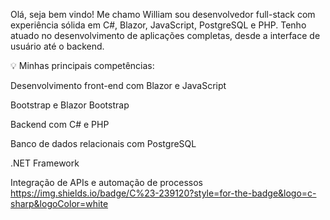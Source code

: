 Olá, seja bem vindo! Me chamo William sou desenvolvedor full-stack com experiência sólida em C#, Blazor, JavaScript, PostgreSQL e PHP. Tenho atuado no desenvolvimento de aplicações completas, desde a interface de usuário até o backend.

💡 Minhas principais competências:

Desenvolvimento front-end com Blazor e JavaScript

Bootstrap e Blazor Bootstrap

Backend com C# e PHP

Banco de dados relacionais com PostgreSQL

.NET Framework

Integração de APIs e automação de processos
https://img.shields.io/badge/C%23-239120?style=for-the-badge&logo=c-sharp&logoColor=white
